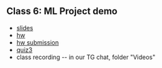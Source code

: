   ## Class 6: ML Project demo
   * [slides]()
   * [hw]()
   * [hw submission]()
   * [quiz3](#)
   * class recording -- in our TG chat, folder "Videos"
